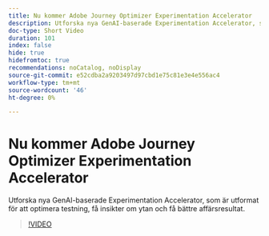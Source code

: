 ```yaml
---
title: Nu kommer Adobe Journey Optimizer Experimentation Accelerator
description: Utforska nya GenAI-baserade Experimentation Accelerator, som är utformat för att optimera testning, få insikter om ytan och få bättre affärsresultat.
doc-type: Short Video
duration: 101
index: false
hide: true
hidefromtoc: true
recommendations: noCatalog, noDisplay
source-git-commit: e52cdba2a9203497d97cbd1e75c81e3e4e556ac4
workflow-type: tm+mt
source-wordcount: '46'
ht-degree: 0%

---
```



# Nu kommer Adobe Journey Optimizer Experimentation Accelerator

Utforska nya GenAI-baserade Experimentation Accelerator, som är utformat för att optimera testning, få insikter om ytan och få bättre affärsresultat.

<!-- 62_S531_3442531_100_introducing-the-adobe-journey-optimizer-experimentation-accelerator -->
>[!VIDEO](https://video.tv.adobe.com/v/3458230/?learn=on&enablevpops=true)
